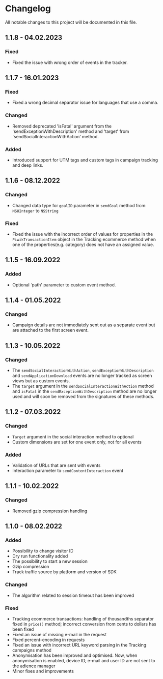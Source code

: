 # Changelog
All notable changes to this project will be documented in this file.

## 1.1.8 - 04.02.2023

### Fixed
- Fixed the issue with wrong order of events in the tracker.

## 1.1.7 - 16.01.2023

### Fixed
- Fixed a wrong decimal separator issue for languages that use a comma.

### Changed
- Removed deprecated 'isFatal' argument from the 'sendExceptionWithDescription' method and 'target' from 'sendSocialInteractionWithAction' method.

### Added
- Introduced support for UTM tags and custom tags in campaign tracking and deep links.

## 1.1.6 - 08.12.2022

### Changed
- Changed data type for `goalID` parameter in `sendGoal` method from `NSUInteger` to `NSString`

### Fixed
- Fixed the issue with the incorrect order of values for properties in the `PiwikTransactionItem` object in the Tracking ecommerce method when one of the properties(e.g. category) does not have an assigned value.

## 1.1.5 - 16.09.2022

### Added
- Optional 'path' parameter to custom event method.

## 1.1.4 - 01.05.2022

### Changed
- Campaign details are not immediately sent out as a separate event but are attached to the first screen event.

## 1.1.3 - 10.05.2022

### Changed
- The `sendSocialInteractionWithAction`, `sendExceptionWithDescription` and `sendApplicationDownload` events are no longer tracked as screen views but as custom events.
- The `target` argument in the `sendSocialInteractionWithAction` method and `isFatal` in the `sendExceptionWithDescription` method are no longer used and will soon be removed from the signatures of these methods.

## 1.1.2 - 07.03.2022

### Changed
- `Target` argument in the social interaction method to optional
- Custom dimensions are set for one event only, not for all events

### Added
- Validation of URLs that are sent with events
- Interaction parameter to `sendContentInteraction` event


## 1.1.1 - 10.02.2022

### Changed
  
- Removed gzip compression handling
 
## 1.1.0 - 08.02.2022
   
### Added
- Possibility to change visitor ID
- Dry run functionality added
- The possibility to start a new session
- Gzip compression
- Track traffic source by platform and version of SDK
 
### Changed
- The algorithm related to session timeout has been improved
 
### Fixed
 
- Tracking ecommerce transactions: handling of thousandths separator fixed in `price()` method; incorrect conversion from cents to dollars has been fixed
- Fixed an issue of missing e-mail in the request
- Fixed percent-encoding in requests
- Fixed an issue with incorrect URL keyword parsing in the Tracking campaigns method
- Anonymisation has been improved and optimised. Now, when anonymisation is enabled, device ID, e-mail and user ID are not sent to the adience manager
- Minor fixes and improvements
